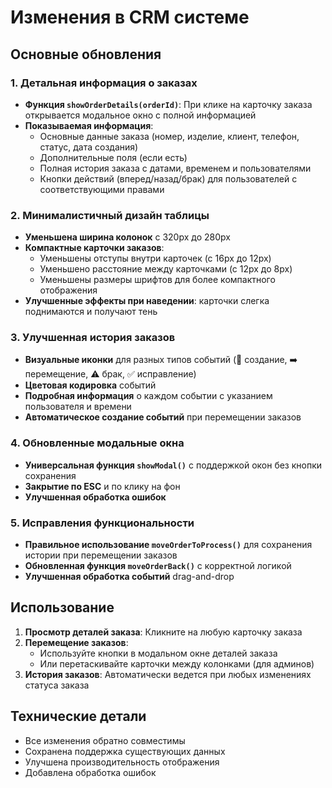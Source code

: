 # Изменения в CRM системе

## Основные обновления

### 1. Детальная информация о заказах
- **Функция `showOrderDetails(orderId)`**: При клике на карточку заказа открывается модальное окно с полной информацией
- **Показываемая информация**:
  - Основные данные заказа (номер, изделие, клиент, телефон, статус, дата создания)
  - Дополнительные поля (если есть)
  - Полная история заказа с датами, временем и пользователями
  - Кнопки действий (вперед/назад/брак) для пользователей с соответствующими правами

### 2. Минималистичный дизайн таблицы
- **Уменьшена ширина колонок** с 320px до 280px
- **Компактные карточки заказов**:
  - Уменьшены отступы внутри карточек (с 16px до 12px)
  - Уменьшено расстояние между карточками (с 12px до 8px)
  - Уменьшены размеры шрифтов для более компактного отображения
- **Улучшенные эффекты при наведении**: карточки слегка поднимаются и получают тень

### 3. Улучшенная история заказов
- **Визуальные иконки** для разных типов событий (📝 создание, ➡️ перемещение, ⚠️ брак, ✅ исправление)
- **Цветовая кодировка** событий
- **Подробная информация** о каждом событии с указанием пользователя и времени
- **Автоматическое создание событий** при перемещении заказов

### 4. Обновленные модальные окна
- **Универсальная функция `showModal()`** с поддержкой окон без кнопки сохранения
- **Закрытие по ESC** и по клику на фон
- **Улучшенная обработка ошибок**

### 5. Исправления функциональности
- **Правильное использование `moveOrderToProcess()`** для сохранения истории при перемещении заказов
- **Обновленная функция `moveOrderBack()`** с корректной логикой
- **Улучшенная обработка событий** drag-and-drop

## Использование

1. **Просмотр деталей заказа**: Кликните на любую карточку заказа
2. **Перемещение заказов**: 
   - Используйте кнопки в модальном окне деталей заказа
   - Или перетаскивайте карточки между колонками (для админов)
3. **История заказов**: Автоматически ведется при любых изменениях статуса заказа

## Технические детали

- Все изменения обратно совместимы
- Сохранена поддержка существующих данных
- Улучшена производительность отображения
- Добавлена обработка ошибок
